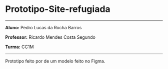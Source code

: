 # Prototipo-Site-refugiada
---
**Aluno:** Pedro Lucas da Rocha Barros

**Professor:** Ricardo Mendes Costa Segundo

**Turma:** CC1M


---

Prototipo feito por de um modelo feito no Figma.
